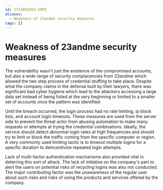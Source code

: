 ```yaml
---
id: 1712862053-SOMI
aliases:
  - Weakness of 23andme security measures
tags: []
---
```


# Weakness of 23andme security measures

The vulnerability wasn't just the existence of the compromised accounts, but also a wide range of security complacencies from 23andme which allowed the two step process of credential stuffing to take place. Despite what the company claims in the defense built by their lawyers, there was significant bad cyber hygiene which lead to the attackers accessing a large data set instead of being foiled at the very beginning or limited to a smaller set of accounts once the pattern was identified.

Until the breach occurred, the login process had no rate limiting, ip block lists, and account login timeouts. These measures are used from the server side to prevent the threat actor from abusing automation to make many requests or attempts at trying the credential combinations. Ideally, the service should detect abnormal login rates at high frequencies and should try to limit or block the traffic coming from the specific computer or region. A very commonly used limiting tactic is to timeout multiple logins for a specific duration to deincentivize repeated login attempts.

Lack of multi-factor authentication mechanisms also provided vital in deterring this sort of attack. The lack of initiative on the company's part to alert the users on potential risks of recycling logins was also not conducted. The major contributing factor was the unawareness of the regular user about such risks and risks of using the products and services offered by the company.
